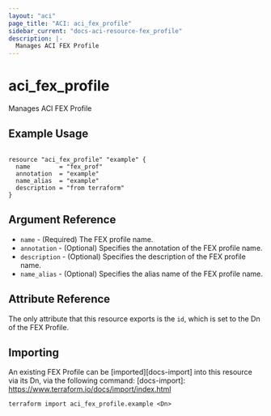 ```yaml
---
layout: "aci"
page_title: "ACI: aci_fex_profile"
sidebar_current: "docs-aci-resource-fex_profile"
description: |-
  Manages ACI FEX Profile
---
```


# aci_fex_profile

Manages ACI FEX Profile

## Example Usage

```hcl

resource "aci_fex_profile" "example" {
  name        = "fex_prof"
  annotation  = "example"
  name_alias  = "example"
  description = "from terraform"
}

```

## Argument Reference

- `name` - (Required) The FEX profile name.
- `annotation` - (Optional) Specifies the annotation of the FEX profile name.
- `description` - (Optional) Specifies the description of the FEX profile name.
- `name_alias` - (Optional) Specifies the alias name of the FEX profile name.

## Attribute Reference

The only attribute that this resource exports is the `id`, which is set to the
Dn of the FEX Profile.

## Importing

An existing FEX Profile can be [imported][docs-import] into this resource via its Dn, via the following command:
[docs-import]: https://www.terraform.io/docs/import/index.html

```
terraform import aci_fex_profile.example <Dn>
```

